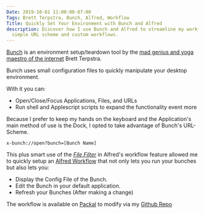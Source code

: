 ```yaml
---
Date: 2019-10-01 11:00:00-07:00
Tags: Brett Terpstra, Bunch, Alfred, Workflow
Title: Quickly Set Your Environment with Bunch and Alfred
description: Discover how I use Bunch and Alfred to streamline my workflow with a
  simple URL scheme and custom workflows.
---
```


[Bunch](https://brettterpstra.com/projects/bunch/) is an environment setup/teardown tool by the [mad genius and yoga maestro of the internet][0] Brett Terpstra.

Bunch uses small configuration files to quickly manipulate your desktop environment.

With it you can:

* Open/Close/Focus Applications, Files, and URLs
* Run shell and Applescript scripts to expand the functionality event more

Because I prefer to keep my hands on the keyboard and the Application's main method of use is the Dock, I opted to take advantage of Bunch's URL-Scheme.

```
x-bunch://open?bunch=[Bunch Name]
```

This plus smart use of the [_File Filter_][1] in Alfred's workflow feature allowed me to quickly setup an [Alfred Workflow][2] that not only lets you run your bunches but also lets you:

* Display the Config File of the Bunch.
* Edit the Bunch in your default application.
* Refresh your Bunches (After making a change)

The workflow is available on [Packal][3] to modify via my [Github Repo][2]

[0]: https://productivityintech.transistor.fm/episodes/podcast-ground-surfing-with-brett-terpstra
[1]: https://www.alfredapp.com/help/workflows/inputs/file-filter/
[2]: https://github.com/kjaymiller/Bunch_Alfred
[3]: http://www.packal.org/workflow/bunch-quick-launch
